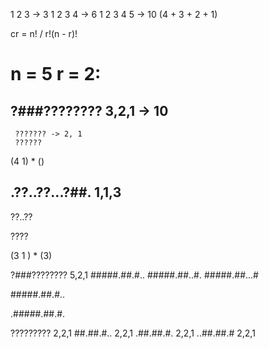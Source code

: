 1 2 3   -> 3
1 2 3 4 -> 6 
1 2 3 4 5 -> 10 (4 + 3 + 2 + 1)

cr = n! / r!(n - r)!
# n = 5 r = 2:

?###???????? 3,2,1 -> 10
-
     ??????? -> 2, 1
     ??????

(4 1) * ()


.??..??...?##. 1,1,3
-
 ??..??

????

(3 1 ) * (3)


?###???????? 5,2,1
#####.##.#..
#####.##..#.
#####.##...#

#####.##.#..

.#####.##.#.



????????? 2,2,1
##.##.#.. 2,2,1
.##.##.#. 2,2,1
..##.##.# 2,2,1


